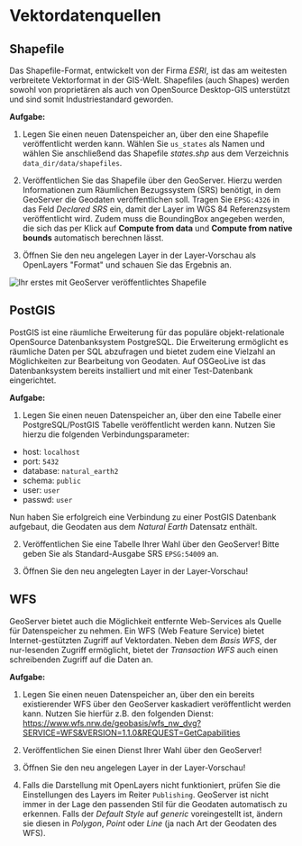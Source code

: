 # Vektordatenquellen

## Shapefile

Das Shapefile-Format, entwickelt von der Firma *ESRI*, ist das am weitesten verbreitete Vektorformat in der GIS-Welt.
Shapefiles (auch Shapes) werden sowohl von proprietären als auch von OpenSource Desktop-GIS unterstützt und sind somit
Industriestandard geworden.

**Aufgabe:**

1. Legen Sie einen neuen Datenspeicher an, über den eine Shapefile veröffentlicht werden kann. Wählen Sie `us_states`
als Namen und wählen Sie anschließend das Shapefile *states.shp* aus dem Verzeichnis `data_dir/data/shapefiles`.

2. Veröffentlichen Sie das Shapefile über den GeoServer. Hierzu werden Informationen zum Räumlichen Bezugssystem (SRS)
benötigt, in dem GeoServer die Geodaten veröffentlichen soll. Tragen Sie `EPSG:4326` in das Feld *Declared SRS* ein,
damit der Layer im WGS 84 Referenzsystem veröffentlicht wird. Zudem muss die BoundingBox angegeben werden, die sich das
per Klick auf **Compute from data** und **Compute from native bounds** automatisch berechnen lässt.

3. Öffnen Sie den neu angelegen Layer in der Layer-Vorschau als OpenLayers "Format" und schauen Sie das Ergebnis an.

![Ihr erstes mit GeoServer veröffentlichtes Shapefile](../../assets/vector1.png)

## PostGIS

PostGIS ist eine räumliche Erweiterung für das populäre objekt-relationale OpenSource Datenbanksystem PostgreSQL.
Die Erweiterung ermöglicht es räumliche Daten per SQL abzufragen und bietet zudem eine Vielzahl an Möglichkeiten
zur Bearbeitung von Geodaten. Auf OSGeoLive ist das Datenbanksystem bereits installiert und mit einer Test-Datenbank
eingerichtet.

**Aufgabe:**

1. Legen Sie einen neuen Datenspeicher an, über den eine Tabelle einer PostgreSQL/PostGIS Tabelle veröffentlicht
werden kann. Nutzen Sie hierzu die folgenden Verbindungsparameter:

  * host: <code>localhost</code>
  * port: <code>5432</code>
  * database: <code>natural_earth2</code>
  * schema: <code>public</code>
  * user: <code>user</code>
  * passwd: <code>user</code>

  Nun haben Sie erfolgreich eine Verbindung zu einer PostGIS Datenbank aufgebaut, die Geodaten aus dem *Natural Earth*
  Datensatz enthält.

2. Veröffentlichen Sie eine Tabelle Ihrer Wahl über den GeoServer! Bitte geben Sie als Standard-Ausgabe SRS `EPSG:54009` an.

3. Öffnen Sie den neu angelegten Layer in der Layer-Vorschau!

## WFS

GeoServer bietet auch die Möglichkeit entfernte Web-Services als Quelle für Datenspeicher zu nehmen.
Ein WFS (Web Feature Service) bietet Internet-gestützten Zugriff auf Vektordaten. Neben dem *Basis WFS*, der nur-lesenden
Zugriff ermöglicht, bietet der *Transaction WFS* auch einen schreibenden Zugriff auf die Daten an.

**Aufgabe:**

1. Legen Sie einen neuen Datenspeicher an, über den ein bereits existierender WFS
über den GeoServer kaskadiert veröffentlicht werden kann. Nutzen Sie hierfür z.B.
den folgenden Dienst: https://www.wfs.nrw.de/geobasis/wfs_nw_dvg?SERVICE=WFS&VERSION=1.1.0&REQUEST=GetCapabilities

2. Veröffentlichen Sie einen Dienst Ihrer Wahl über den GeoServer!

3. Öffnen Sie den neu angelegen Layer in der Layer-Vorschau!

4. Falls die Darstellung mit OpenLayers nicht funktioniert, prüfen Sie die Einstellungen des Layers im Reiter `Publishing`.
GeoServer ist nicht immer in der Lage den passenden Stil für die Geodaten automatisch zu erkennen. Falls der *Default Style*
auf *generic* voreingestellt ist, ändern sie diesen in *Polygon*, *Point* oder *Line* (ja nach Art der Geodaten des WFS).
